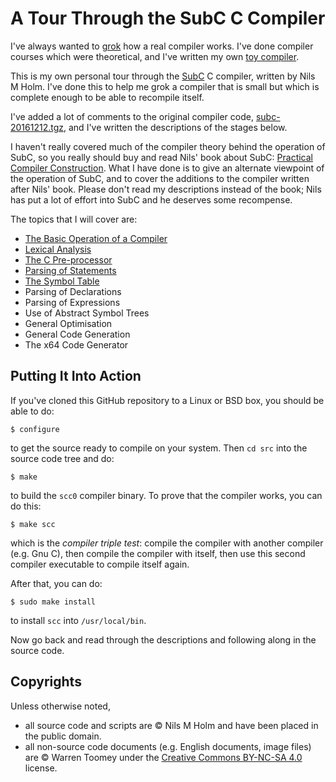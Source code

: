 # A Tour Through the SubC C Compiler

I've always wanted to [grok](https://en.wikipedia.org/wiki/Grok) how a
real compiler works. I've done compiler courses which were theoretical, and
I've written my own [toy compiler](https://github.com/DoctorWkt/h-compiler).

This is my own personal tour through the
[SubC](http://www.t3x.org/subc/http://www.t3x.org/subc/) C compiler,
written by Nils M Holm. I've done this to help me grok a compiler that
is small but which is complete enough to be able to recompile itself.

I've added a lot of comments to the original compiler code,
[subc-20161212.tgz](http://www.t3x.org/subc/subc-20161212.tgz), and I've
written the descriptions of the stages below.

I haven't really covered much of the compiler theory behind the operation
of SubC, so you really should buy and read Nils' book about SubC:
[Practical Compiler Construction](http://www.t3x.org/reload/index.html).
What I have done is to give an alternate viewpoint of the operation of
SubC, and to cover the additions to the compiler written after Nils' book.
Please don't read my descriptions instead of the book; Nils has put a
lot of effort into SubC and he deserves some recompense.

The topics that I will cover are:

 + [The Basic Operation of a Compiler](1_Basic_Operation.md)
 + [Lexical Analysis]( 2_Lexical_Analysis.md)
 + [The C Pre-processor](3_Preprocessor.md)
 + [Parsing of Statements](4_Statement_Parsing.md)
 + [The Symbol Table](5_Symbol_Table.md)
 + Parsing of Declarations
 + Parsing of Expressions
 + Use of Abstract Symbol Trees
 + General Optimisation
 + General Code Generation
 + The x64 Code Generator

## Putting It Into Action

If you've cloned this GitHub repository to a Linux or BSD box, you should
be able to do:

```
$ configure
```

to get the source ready to compile on your system. Then `cd src` into
the source code tree and do:

```
$ make
```

to build the `scc0` compiler binary. To prove that the compiler works,
you can do this:

```
$ make scc
```

which is the *compiler triple test*: compile the compiler with another
compiler (e.g. Gnu C), then compile the compiler with itself, then
use this second compiler executable to compile itself again.

After that, you can do:

```
$ sudo make install
```

to install `scc` into `/usr/local/bin`.

Now go back and read through the descriptions and following along
in the source code.

## Copyrights

Unless otherwise noted,

 + all source code and scripts are &copy; Nils M Holm and
   have been placed in the public domain.
 + all non-source code documents (e.g. English documents,
   image files) are &copy; Warren Toomey under the
   [Creative Commons BY-NC-SA 4.0](https://creativecommons.org/licenses/by-nc-sa/4.0/) license.
